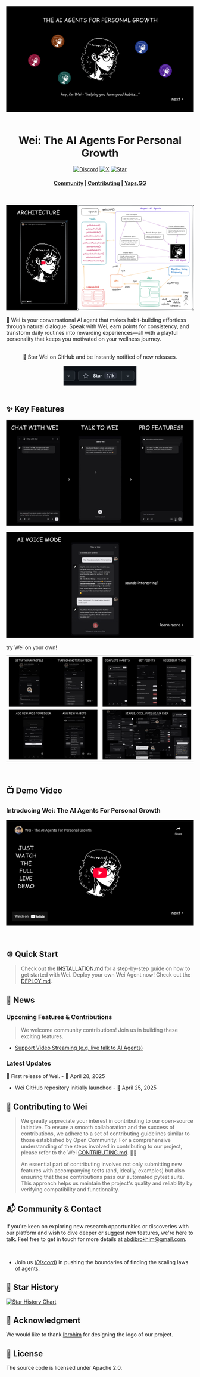 <div align="center">
  <a href="https://www.wei.yaps.gg">
    <img src="./public/assets/wei-agents-banner.png" alt=banner>
  </a>
</div>

</br>

<div align="center">

<h1> Wei: The AI Agents For Personal Growth
</h1>

[![Discord][discord-image]][discord-url]
[![X][x-image]][x-url]
[![Star][star-image]][star-url]

<h4 align="center">

[Community](https://discord.gg/nUdcd9p8Ae) |
[Contributing](./CONTRIBUTING.md) |
[Yaps.GG](https://www.yaps.gg)

</h4>

</div>

<br>

<p align="left">
  <img src='./public/assets/arch-full.png'>

🌱 Wei is your conversational AI agent that makes habit-building effortless through natural dialogue. Speak with Wei, earn points for consistency, and transform daily routines into rewarding experiences—all with a playful personality that keeps you motivated on your wellness journey.

</p>

<br>

<div align="center">
🌟 Star Wei on GitHub and be instantly notified of new releases.
</div>

<br>

<div align="center">
    <img src="./public/assets/star.gif" alt="Star" width="196" height="52">
  </a>
</div>

<br>

## ✨ Key Features

![Wei Features](./public/assets/features.png)

![Wei Features](./public/assets/voice-mode.png)

try Wei on your own!

<table>
  <tr>
    <td><img src="./public/assets/steps-1.png" alt="Wei Features"></td>
    <td><img src="./public/assets/steps-2.png" alt="Wei Features"></td>
  </tr>
  <tr>
    <td><img src="./public/assets/steps-3.png" alt="Wei Features"></td>
    <td><img src="./public/assets/wei-uiux.png" alt="Wei Features"></td>
  </tr>
</table>


<br>

## 📺 Demo Video

### Introducing Wei: The AI Agents For Personal Growth

[![Introducing Wei: The AI Agents For Personal Growth](./public/assets/wei-youtube.png)](https://youtu.be/LoGBseW_iVY)

<br>

## ⚙️ Quick Start

> Check out the [INSTALLATION.md](./INSTALLATION.md) for a step-by-step guide on how to get started with Wei.
> Deploy your own Wei Agent now! Check out the [DEPLOY.md](./DEPLOY.md).

## 📢 News

### Upcoming Features & Contributions

> We welcome community contributions! Join us in building these exciting features.

- [Support Video Streaming (e.g. live talk to AI Agents)](https://github.com/abdibrokhim/wei/issues/)

### Latest Updates

📢 First release of Wei. - 📆 April 28, 2025

- Wei GitHub repository initially launched - 📆 April 25, 2025

## 🥂 Contributing to Wei

> We greatly appreciate your interest in contributing to our open-source initiative. To ensure a smooth collaboration and the success of contributions, we adhere to a set of contributing guidelines similar to those established by Open Community. For a comprehensive understanding of the steps involved in contributing to our project, please refer to the Wei [CONTRIBUTING.md](./CONTRIBUTING.md). 🤝🚀
>
> An essential part of contributing involves not only submitting new features with accompanying tests (and, ideally, examples) but also ensuring that these contributions pass our automated pytest suite. This approach helps us maintain the project's quality and reliability by verifying compatibility and functionality.

## 📬 Community & Contact

If you're keen on exploring new research opportunities or discoveries with our platform and wish to dive deeper or suggest new features, we're here to talk. Feel free to get in touch for more details at abdibrokhim@gmail.com.

<br>

- Join us ([*Discord*](https://discord.gg/nUdcd9p8Ae)) in pushing the boundaries of finding the scaling laws of agents.

## 🌟 Star History

[![Star History Chart](https://api.star-history.com/svg?repos=abdibrokhim/wei&type=Date)](https://star-history.com/#abdibrokhim/wei&Date)

## 🙌 Acknowledgment

We would like to thank [Ibrohim](https://linkedin.com/in/abdibrokhim) for designing the logo of our project.

## 📝 License

The source code is licensed under Apache 2.0.

[discord-image]: https://img.shields.io/discord/1325139842388070520?logo=discord
[discord-url]: https://discord.gg/nUdcd9p8Ae
[x-image]: https://img.shields.io/twitter/follow/abdibrokhim?style=social
[x-url]: https://x.com/abdibrokhim
[star-image]: https://img.shields.io/github/stars/abdibrokhim/wei?label=stars&logo=github&color=brightgreen
[star-url]: https://github.com/abdibrokhim/wei/stargazers
